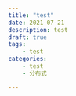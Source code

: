 ```yaml
---
title: "test"
date: 2021-07-21
description: test
draft: true
tags:
    - test
categories:
    - test
    - 分布式

---
```





